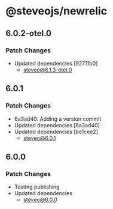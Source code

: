 # @steveojs/newrelic

## 6.0.2-otel.0

### Patch Changes

- Updated dependencies [92711b0]
  - steveo@6.1.3-otel.0

## 6.0.1

### Patch Changes

- 6a3ad40: Adding a version commit
- Updated dependencies [6a3ad40]
- Updated dependencies [be1cee2]
  - steveo@6.0.1

## 6.0.0

### Patch Changes

- Testing publishing
- Updated dependencies
  - steveo@6.0.0
